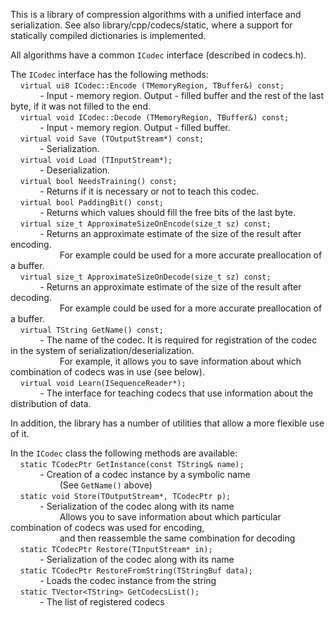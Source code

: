 This is a library of compression algorithms with a unified interface and serialization. 
See also library/cpp/codecs/static, where a support for statically compiled dictionaries is implemented.

All algorithms have a common `ICodec` interface (described in codecs.h).

The `ICodec` interface has the following methods:\
    `virtual ui8 ICodec::Encode (TMemoryRegion, TBuffer&) const;`\
            - Input - memory region. Output - filled buffer and the rest of the last byte, if it was not filled to the end.\
    `virtual void ICodec::Decode (TMemoryRegion, TBuffer&) const;`\
            - Input - memory region. Output - filled buffer.\
    `virtual void Save (TOutputStream*) const;`\
            - Serialization.\
    `virtual void Load (TInputStream*);`\
            - Deserialization.\
    `virtual bool NeedsTraining() const;`\
            - Returns if it is necessary or not to teach this codec.\
    `virtual bool PaddingBit() const;`\
            - Returns which values should fill the free bits of the last byte.\
    `virtual size_t ApproximateSizeOnEncode(size_t sz) const;`\
            - Returns an approximate estimate of the size of the result after encoding.\
                    For example could be used for a more accurate preallocation of a buffer.\
    `virtual size_t ApproximateSizeOnDecode(size_t sz) const;`\
            - Returns an approximate estimate of the size of the result after decoding.\
                    For example could be used for a more accurate preallocation of a buffer.\
    `virtual TString GetName() const;`\
            - The name of the codec. It is required for registration of the codec in the system of serialization/deserialization.\
                    For example, it allows you to save information about which combination of codecs was in use (see below).\
    `virtual void Learn(ISequenceReader*);`\
            - The interface for teaching codecs that use information about the distribution of data. 

In addition, the library has a number of utilities that allow a more flexible use of it. 

In the `ICodec` class the following methods are available:\
    `static TCodecPtr GetInstance(const TString& name);`\
            - Creation of a codec instance by a symbolic name\
                    (See `GetName()` above)\
    `static void Store(TOutputStream*, TCodecPtr p);`\
            - Serialization of the codec along with its name\
                    Allows you to save information about which particular combination of codecs was used for encoding,\
                    and then reassemble the same combination for decoding\
    `static TCodecPtr Restore(TInputStream* in);`\
            - Serialization of the codec along with its name\
    `static TCodecPtr RestoreFromString(TStringBuf data);`\
            - Loads the codec instance from the string\
    `static TVector<TString> GetCodecsList();`\
            - The list of registered codecs 
